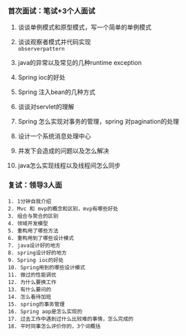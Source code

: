 ### 首次面试：笔试+3个人面试  

1. 谈谈单例模式和原型模式，写一个简单的单例模式 
     
2. 谈谈观察者模式并代码实现  
    `observerpattern`
3. java的异常以及常见的几种runtime exception  
4. Spring ioc的好处  
5. Spring 注入bean的几种方式  
6. 谈谈对servlet的理解  
7. Spring 怎么实现对事务的管理，spring 对pagination的处理  
8. 设计一个系统消息处理中心  
9. 并发下会造成的问题以及怎么解决  
10. java怎么实现线程以及线程间怎么同步  

### 复试：领导3人面  
	1. 1分钟自我介绍  
	2. Mvc 和 mvp的概念和区别，mvp有哪些好处  
	3. 组合与聚合的区别  
	4. 领域开发模型  
	5. 重构用了哪些方法  
	6. 重构用到了哪些设计模式  
	7. java设计好的地方  
	8. spring设计好的地方  
	9. Spring ioc的好处  
	10. Spring用到的哪些设计模式  
	11. 做过的性能调优  
	12. 为什么要换工作  
	13. 有什么要问的  
	14. 怎么看待加班  
	15. spring的事务管理  
	16. Spring aop是怎么实现的  
	17. 过去工作中遇到过什么比较难的事情，怎么完成的  
	18. 平时同事怎么评价你的，3个词概括  
